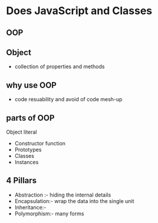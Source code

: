 # Does JavaScript and Classes

## OOP

## Object
- collection of properties and methods


## why use OOP
- code resuability and avoid of code mesh-up

## parts of OOP
Object literal

- Constructor function
- Prototypes
- Classes
- Instances

## 4 Pillars

- Abstraction :- hiding the internal details
- Encapsulation:- wrap the data into the single unit
- Inheritance:- 
- Polymorphism:- many forms